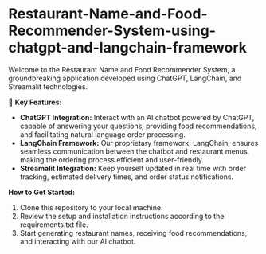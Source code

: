 # Restaurant-Name-and-Food-Recommender-System-using-chatgpt-and-langchain-framework
Welcome to the Restaurant Name and Food Recommender System, a groundbreaking application developed using ChatGPT, LangChain, and Streamalit technologies.

🤖 **Key Features:**

* **ChatGPT Integration:** Interact with an AI chatbot powered by ChatGPT, capable of answering your questions, providing food recommendations, and facilitating natural language order processing.
* **LangChain Framework:** Our proprietary framework, LangChain, ensures seamless communication between the chatbot and restaurant menus, making the ordering process efficient and user-friendly.
* **Streamalit Integration:** Keep yourself updated in real time with order tracking, estimated delivery times, and order status notifications.

**How to Get Started:**

1. Clone this repository to your local machine.
2. Review the setup and installation instructions according to the requirements.txt file.
3. Start generating restaurant names, receiving food recommendations, and interacting with our AI chatbot.
